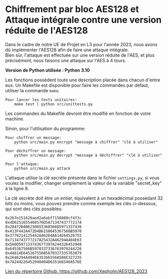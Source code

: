 # Chiffrement par bloc AES128 et Attaque intégrale contre une version réduite de l'AES128

Dans le cadre de notre UE de Projet en L3 pour l'année 2023, nous avons dû implémenter l'AES128 afin de faire une attaque intégrale.<br />
Bien sûr, l'attaque est effectuée sur une version réduite de l'AES, et plus précisément, nous faisons une attaque sur l'AES à 4 tours.

**Version de Python utilisée : Python 3.10**

Les fonctions possèdent toute une description placée dans chacun d'entre eux.
Un Makefile est disponible pour faire les commandes par défaut, utiliser la commande ``make``.

    Pour lancer les tests unitaires:
        make test | python src/unittests.py

Les commandes du Makefile devront être modifié en fonction de votre machine.

Sinon, pour l'utilisation du programme:

    Pour chiffrer un message:
        python src/main.py encrypt "message à chiffrer" "clé à utiliser"

    Pour déchiffrer un message:
        python src/main.py decrypt "message à déchiffrer" "clé à utiliser"

    Pour l'attaque:
        python src/main.py attack
        
L'attaque utilise la clé secrète présente dans le fichier ``settings.py``, si vous voulez la modifier, changer simplement la valeur de la variable "secret_key" à la ligne 8.<br />

La clé secrète doit être un entier, équivalent à un hexadécimal possédant 32 bits ou moins, vous pouvez prendre comme exemple les clés ci-dessous, qui sont des clés possibles:
    
    0x2b7e151628aed2a6abf7158809cf4f3c
    0x4D6251655468576D5A7134743777217A
    0x28472B4B6250655368566D5971337436
    0x413F442A472D4B6150645367566B5970
    0x3778214125442A462D4A614E64526755
    0x7134743777217A25432A46294A404E63
    0x566D597133743677397A244326452948
    0x645367566B5970337336763979244226
    0x4A614E645267556B5870327335763879
    0x2646294A404E635266556A586E327235
    0x7A244226452948404D635166546A576E


<ins>Lien du répertoire Github: https://github.com/Xepholin/AES128_2023<ins>

